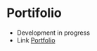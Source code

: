 # Portifolio

- Development in progress
- Link [Portfolio](https://inquisitive-croissant-516f39.netlify.app)
